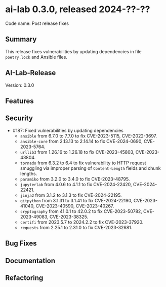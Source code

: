 # ai-lab 0.3.0, released 2024-??-??

Code name: Post release fixes

## Summary

This release fixes vulnerabilities by updating dependencies in file `poetry.lock` and Ansible files.

## AI-Lab-Release

Version: 0.3.0

## Features

## Security

* #187: Fixed vulnerabilities by updating dependencies
  * `ansible` from 6.7.0 to 7.7.0 to fix CVE-2023-5115, CVE-2022-3697.
  * `ansible-core` from 2.13.13 to 2.14.14 to fix CVE-2024-0690, CVE-2023-5764.
  * `urllib3` from 1.26.16 to 1.26.18 to fix CVE-2023-45803, CVE-2023-43804.
  * `tornado` from 6.3.2 to 6.4 to fix vulnerability to HTTP request smuggling via improper parsing of `Content-Length` fields and chunk lengths.
  * `paramiko` from 3.2.0 to 3.4.0 to fix CVE-2023-48795.
  * `jupyterlab` from 4.0.6 to 4.1.1 to fix CVE-2024-22420, CVE-2024-22421.
  * `jinja2` from 3.1.2 to 3.1.3 to fix CVE-2024-22195.
  * `gitpython` from 3.1.31 to 3.1.41 to fix CVE-2024-22190, CVE-2023-41040, CVE-2023-40590, CVE-2023-40267.
  * `cryptography` from 41.0.1 to 42.0.2 to fix CVE-2023-50782, CVE-2023-49083, CVE-2023-38325.
  * `certifi` from 2023.5.7 to 2024.2.2 to fix CVE-2023-37920.
  * `requests` from 2.25.1 to 2.31.0 to fix CVE-2023-32681.

## Bug Fixes

## Documentation

## Refactoring
